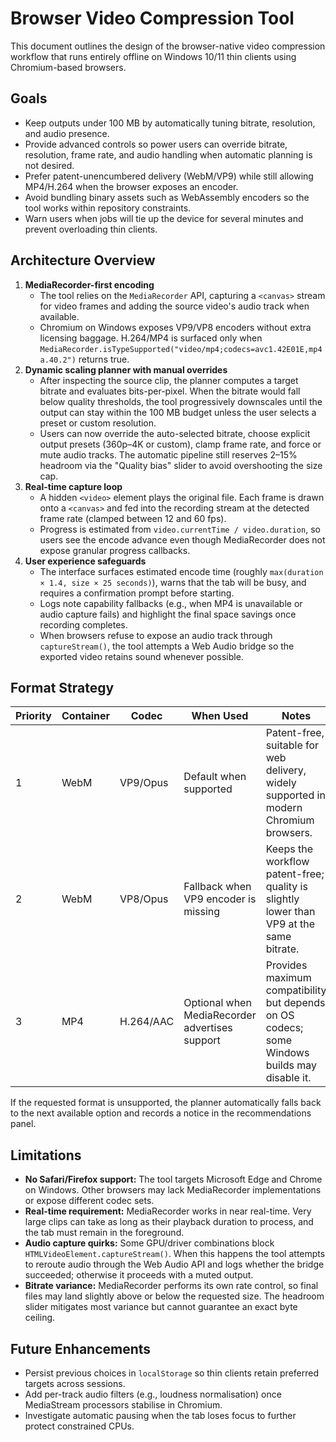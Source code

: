 # Browser Video Compression Tool

This document outlines the design of the browser-native video compression workflow that runs entirely offline on Windows 10/11 thin clients using Chromium-based browsers.

## Goals

- Keep outputs under 100&nbsp;MB by automatically tuning bitrate, resolution, and audio presence.
- Provide advanced controls so power users can override bitrate, resolution, frame rate, and audio handling when automatic planning is not desired.
- Prefer patent-unencumbered delivery (WebM/VP9) while still allowing MP4/H.264 when the browser exposes an encoder.
- Avoid bundling binary assets such as WebAssembly encoders so the tool works within repository constraints.
- Warn users when jobs will tie up the device for several minutes and prevent overloading thin clients.

## Architecture Overview

1. **MediaRecorder-first encoding**
   - The tool relies on the `MediaRecorder` API, capturing a `<canvas>` stream for video frames and adding the source video's audio track when available.
   - Chromium on Windows exposes VP9/VP8 encoders without extra licensing baggage. H.264/MP4 is surfaced only when `MediaRecorder.isTypeSupported("video/mp4;codecs=avc1.42E01E,mp4a.40.2")` returns true.
2. **Dynamic scaling planner with manual overrides**
   - After inspecting the source clip, the planner computes a target bitrate and evaluates bits-per-pixel. When the bitrate would fall below quality thresholds, the tool progressively downscales until the output can stay within the 100&nbsp;MB budget unless the user selects a preset or custom resolution.
   - Users can now override the auto-selected bitrate, choose explicit output presets (360p–4K or custom), clamp frame rate, and force or mute audio tracks. The automatic pipeline still reserves 2–15% headroom via the "Quality bias" slider to avoid overshooting the size cap.
3. **Real-time capture loop**
   - A hidden `<video>` element plays the original file. Each frame is drawn onto a `<canvas>` and fed into the recording stream at the detected frame rate (clamped between 12 and 60 fps).
   - Progress is estimated from `video.currentTime / video.duration`, so users see the encode advance even though MediaRecorder does not expose granular progress callbacks.
4. **User experience safeguards**
   - The interface surfaces estimated encode time (roughly `max(duration × 1.4, size × 25 seconds)`), warns that the tab will be busy, and requires a confirmation prompt before starting.
   - Logs note capability fallbacks (e.g., when MP4 is unavailable or audio capture fails) and highlight the final space savings once recording completes.
   - When browsers refuse to expose an audio track through `captureStream()`, the tool attempts a Web Audio bridge so the exported video retains sound whenever possible.

## Format Strategy

| Priority | Container | Codec | When Used | Notes |
| --- | --- | --- | --- | --- |
| 1 | WebM | VP9/Opus | Default when supported | Patent-free, suitable for web delivery, widely supported in modern Chromium browsers. |
| 2 | WebM | VP8/Opus | Fallback when VP9 encoder is missing | Keeps the workflow patent-free; quality is slightly lower than VP9 at the same bitrate. |
| 3 | MP4 | H.264/AAC | Optional when MediaRecorder advertises support | Provides maximum compatibility but depends on OS codecs; some Windows builds may disable it. |

If the requested format is unsupported, the planner automatically falls back to the next available option and records a notice in the recommendations panel.

## Limitations

- **No Safari/Firefox support:** The tool targets Microsoft Edge and Chrome on Windows. Other browsers may lack MediaRecorder implementations or expose different codec sets.
- **Real-time requirement:** MediaRecorder works in near real-time. Very large clips can take as long as their playback duration to process, and the tab must remain in the foreground.
- **Audio capture quirks:** Some GPU/driver combinations block `HTMLVideoElement.captureStream()`. When this happens the tool attempts to reroute audio through the Web Audio API and logs whether the bridge succeeded; otherwise it proceeds with a muted output.
- **Bitrate variance:** MediaRecorder performs its own rate control, so final files may land slightly above or below the requested size. The headroom slider mitigates most variance but cannot guarantee an exact byte ceiling.

## Future Enhancements

- Persist previous choices in `localStorage` so thin clients retain preferred targets across sessions.
- Add per-track audio filters (e.g., loudness normalisation) once MediaStream processors stabilise in Chromium.
- Investigate automatic pausing when the tab loses focus to further protect constrained CPUs.
